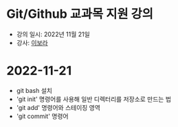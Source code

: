 # Git/Github 교과목 지원 강의

- 강의 일시: 2022년 11월 21일
- 강사: [이보라](https://github.com/Violet-Bora-Lee)


# 2022-11-21
- git bash 설치
- 'git init' 명령어를 사용해 일반 디렉터리를 저장소로 만드는 법
- 'git add' 명령어와 스테이징 영역
- 'git commit' 명령어
